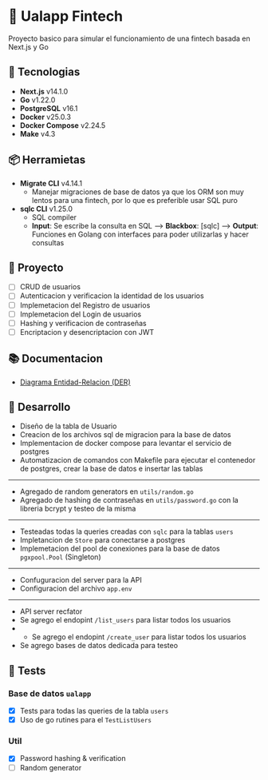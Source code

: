 # 🏦 Ualapp Fintech

Proyecto basico para simular el funcionamiento de una fintech basada en Next.js y Go

## 🔨 Tecnologias

- **Next.js** v14.1.0
- **Go** v1.22.0
- **PostgreSQL** v16.1
- **Docker** v25.0.3
- **Docker Compose** v2.24.5
- **Make** v4.3

## 📦 Herramietas

- **Migrate CLI** v4.14.1
  - Manejar migraciones de base de datos ya que los ORM son muy lentos para una fintech, por lo que es preferible usar SQL puro
- **sqlc CLI** v1.25.0
  - SQL compiler
  - **Input**: Se escribe la consulta en SQL --> **Blackbox**: [sqlc] --> **Output**: Funciones en Golang con interfaces para poder utilizarlas y hacer consultas

## 📌 Proyecto

- [ ] CRUD de usuarios
- [ ] Autenticacion y verificacion la identidad de los usuarios
- [ ] Implemetacion del Registro de usuarios
- [ ] Implemetacion del Login de usuarios
- [ ] Hashing y verificacion de contraseñas
- [ ] Encriptacion y desencriptacion con JWT

## 📚 Documentacion

- [Diagrama Entidad-Relacion (DER)](https://dbdocs.io/valrichter/go-ualapp)

## 🚀 Desarrollo

- Diseño de la tabla de Usuario
- Creacion de los archivos sql de migracion para la base de datos
- Implementacion de docker compose para levantar el servicio de postgres
- Automatizacion de comandos con Makefile para ejecutar el contenedor de postgres, crear la base de datos e insertar las tablas

---

- Agregado de random generators en `utils/random.go`
- Agregado de hashing de contraseñas en `utils/password.go` con la libreria bcrypt y testeo de la misma

---

- Testeadas todas la queries creadas con `sqlc` para la tablas `users`
- Impletancion de `Store` para conectarse a postgres
- Implemetacion del pool de conexiones para la base de datos `pgxpool.Pool` (Singleton)

---

- Confuguracion del server para la API
- Configuracion del archivo `app.env`

---

- API server recfator
- Se agrego el endopint `/list_users` para listar todos los usuarios
- - Se agrego el endopint `/create_user` para listar todos los usuarios
- Se agrego bases de datos dedicada para testeo

## 🧪 Tests

### Base de datos `ualapp`

- [x] Tests para todas las queries de la tabla `users`
- [x] Uso de go rutines para el `TestListUsers`

### Util
  
- [x] Password hashing & verification
- [ ] Random generator
